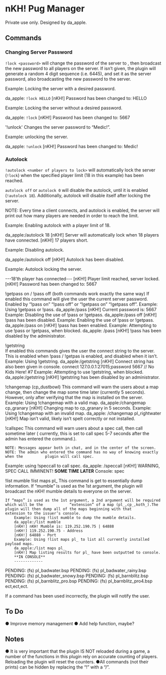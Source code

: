 nKH! Pug Manager
========

Private use only. Designed by da_apple.

Commands
------------
### Changing Server Password
`!lock <password>` will change the password of the server to <password>, then broadcast the new password 	to all players on the server.
If <password> isn’t given, the plugin will generate a random 4 digit sequence (i.e. 6445), and set it as the server password, also broadcasting the new password to the server.

Example: Locking the server with a desired password. 

da_apple: `!lock HELLO`
[nKH!] Password has been changed to: HELLO

Example: Locking the server without a desired password.

da_apple: `!lock`
[nKH!] Password has been changed to: 5667

'!unlock' Changes the server password to “Medic!”.
	
Example: unlocking the server.

da_apple: `!unlock`
[nKH!] Password has been changed to: Medic!

### Autolock
`!autolock <number of players to lock>` will automatically lock the server (`!lock`) when the specified player limit (18 in this example) has been reached.

`autolock off` or `autolock 0` will disable the autolock, until it is enabled (`!autolock 18`). Additionally, autolock will disable itself after locking the server.

NOTE: Every time a client connects, and autolock is enabled, the server will print out how many players are needed in order to reach the limit.

Example: Enabling autolock with a player limit of 18.

da_apple:/autolock 18
[nKH!] Server will automatically lock when 18 players have connected.
[nKH!] 17 players short.

Example: Disabling autolock.

da_apple:/autolock off
[nKH!] Autolock has been disabled.

Example: Autolock locking the server.

---18’th player has connected---
[nKH!] Player limit reached, server locked.
[nKH!] Password has been changed to: 5667


!getpass on / !pass off	(both commands work exactly the same way)
	If enabled this command will give the user the current server password.
	Enabled by “!pass on” “!pass off” or “!getpass on” “!getpass off”.
		Example: Using !getpass or !pass.
		da_apple:/pass
[nKH!] Current password is: 5667
		Example: Disabling the use of !pass or !getpass.
		da_apple:/pass off
		[nKH!] !pass has been disabled.
		Example: Enabling the use of !pass or !getpass.
		da_apple:/pass on
		[nKH!] !pass has been enabled.
		Example: Attempting to use !pass or !getpass, when blocked.
da_apple: /pass
[nKH!] !pass has been disabled by the administrator. 		

!getstring	
	If enabled this commands gives the user the connect string to the server.
	This is enabled when !pass / !getpas is enabled, and disabled when it isn’t.
		Example: Using !getstring.
		da_apple:/getstring
[nKH!] Connect string has also been given in console.
connect 127.0.0.1:27015;password 5667 // No Kids Here! #7
		Example: Attempting to use !getstring, when blocked.
		da_apple:/getstring
		[nKH!] !getstring has been disabled by an administrator.
		
!changemap (cp_dustbowl)
	This command will warn the users about a map change, then change the map some time		 	later (currently 5 seconds). However, only after verifying that the map is installed on the server.
		Example: Using !changemap with a valid map.
		da_apple:/changemap cp_granary
[nKH!] Changing map to cp_granary in 5 seconds.
Example: Using !changemap with an invalid map.
da_apple: /changemap pl_rightwater
[nKH!] Map isn’t valid, likely isn’t spelt correctly or not installed.
 	



	
!callspec
	This command will warn users about a spec call, then call sometime later ( currently, this		 	is set to call spec 5-7 seconds after the admin has entered the command.).

	NOTE: Messages appear both in chat, and in the center of the screen.
	NOTE: The admin who entered the command has no way of knowing exactly when the		 	plugin will call spec.
Example: using !speccall to call spec.
da_apple: /speccall
[nKH!] WARNING, SPEC CALL IMMINENT!
**SOME TIME LATER**
Console: spec

!list mumble
!list maps pl_
	This command is get to essentially dump information.
	 If “mumble” is used as the 1st argument, the plugin will broadcast the nKH! mumble		 	details to everyone on the server.
	
	If “maps” is used as the 1st argument, a 2nd argument will be required which will be the			“extension” of a map (pl_,cp_,koth_).The plugin will then dump all of the maps beginning with that		extension to the issuer’s console.
		Example: Using !list mumble to dump the mumble details.
		da_apple:/list mumble
		[nKH!] nKH! Mumble is: 119.252.190.75 | 64888
		[nKH!] 119.252.190.75 - Address
		[nKH!] 64888 - Port
		Example: Using !list maps pl_ to list all currently installed			payload maps.
		da_apple:/list maps pl_
		[nKH!] Map listing results for pl_ have been outputted to console.
		**IN CONSOLE**
		-------------
PENDING:   (fs) pl_badwater.bsp
PENDING:   (fs) pl_badwater_rainy.bsp
PENDING:   (fs) pl_badwater_snowy.bsp
PENDING:   (fs) pl_barnblitz.bsp
PENDING:   (fs) pl_barnblitz_pro.bsp
PENDING:   (fs) pl_barnblitz_pro4.bsp
		ect,ect,ect.


If a command has been used incorrectly, the plugin will notify the user.

To Do
------------
● Improve memory management
● Add help function, maybe?

Notes
------------
● It is very important that the plugin IS NOT reloaded during a game, a number of the functions in this plugin rely on accurate counting of players. Reloading the plugin will reset the counters.
●All commands (not their prints) can be hidden by replacing the “!” with a “/”.
